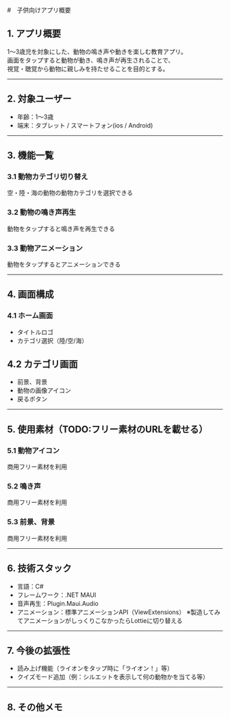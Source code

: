 #　子供向けアプリ概要

## 1. アプリ概要
1〜3歳児を対象にした、動物の鳴き声や動きを楽しむ教育アプリ。  
画面をタップすると動物が動き、鳴き声が再生されることで、  
視覚・聴覚から動物に親しみを持たせることを目的とする。

----

## 2. 対象ユーザー
- 年齢：1〜3歳
- 端末：タブレット / スマートフォン(ios / Android)

----

## 3. 機能一覧

### 3.1 動物カテゴリ切り替え
空・陸・海の動物の動物カテゴリを選択できる

### 3.2 動物の鳴き声再生
動物をタップすると鳴き声を再生できる

### 3.3 動物アニメーション
動物をタップするとアニメーションできる

----

## 4. 画面構成

### 4.1 ホーム画面
- タイトルロゴ
- カテゴリ選択（陸/空/海）

## 4.2 カテゴリ画面
- 前景、背景
- 動物の画像アイコン
- 戻るボタン

----

## 5. 使用素材（TODO:フリー素材のURLを載せる）

### 5.1 動物アイコン
商用フリー素材を利用

### 5.2 鳴き声
商用フリー素材を利用

### 5.3 前景、背景
商用フリー素材を利用

----

## 6. 技術スタック
- 言語：C#
- フレームワーク：.NET  MAUI
- 音声再生：Plugin.Maui.Audio
- アニメーション：標準アニメーションAPI（ViewExtensions）
               ※製造してみてアニメーションがしっくりこなかったらLottieに切り替える

----

## 7. 今後の拡張性
- 読み上げ機能（ライオンをタップ時に「ライオン！」等）
- クイズモード追加（例：シルエットを表示して何の動物かを当てる等）

----

## 8. その他メモ

